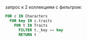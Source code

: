 запрос к 2 коллекциям с фильтром:

```sql
FOR c IN Characters
  FOR key IN c.traits
    FOR t IN Traits
      FILTER t._key == key
      RETURN t
```

